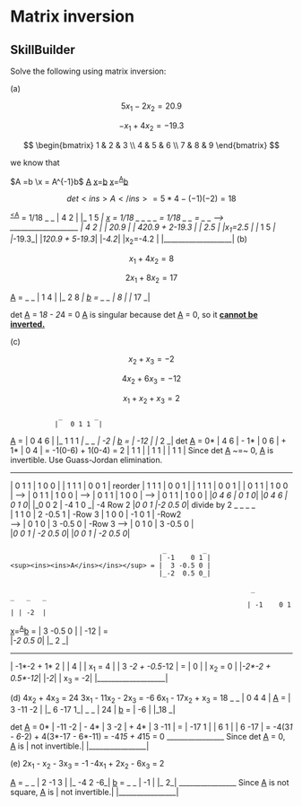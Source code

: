 # Matrix inversion
## SkillBuilder
Solve the following using matrix inversion:

(a) 

$$
5x_1 - 2x_2 = 20.9
$$  

$$
-x_1 + 4x_2 = -19.3
$$



$$
\begin{bmatrix}
1 & 2 & 3 \\
4 & 5 & 6 \\
7 & 8 & 9
\end{bmatrix}
$$


we know that 

$A =b \x = A^{-1}b$
<ins>A</ins> <ins>x</ins>=<ins>b</ins>
<ins>x</ins>=<sup><ins>A</ins></sup><ins>b</ins> 

$$
det <ins>A</ins> = 5*4-(-1)(-2) = 18
$$

<sup><ins><A</ins></sup> = 1/18 _     _
                                         |  4 2  |
                                         |_ 1 5 _|
<ins>x</ins> = 1/18  _     _   _     _ = 1/18 _                _ = _    _ --> ___________________
                    |  4 2  | |  20.9 |      | 4*20.9 + 2*-19.3 | |  2.5 |   |x<sub>1</sub>=2.5  |
                    |_ 1 5 _| |_-19.3_|      |_1*20.9 + 5*-19.3_| |_-4.2_|   |x<sub>2</sub>=-4.2 | 
                                                                             |___________________|
(b)

$$
x_1 + 4x_2 = 8
$$

$$
2x_1 + 8x_2 = 17 
$$

<ins>A</ins> =  _     _
               |  1 4  | 
               |_ 2 8 _|
<ins>b</ins> =  _    _
               |  8   |
               |_ 17 _|

det <ins>A</ins> = 1*8 - 2*4 = 0      <ins>A</ins> is singular because det <ins><ins>A</ins></ins> = 0, so it <ins>**cannot be inverted.**</ins>

(c) 

$$
x_2 + x_3 = -2
$$

$$
4x_2 + 6x_3 = -12
$$

$$
x_1 + x_2 + x_3 = 2
$$



                _        _
               |   0 1 1  | 
<ins>A</ins> = |   0 4 6  |
               |_  1 1 1 _|
                _   _ 
               | -2  |
<ins>b</ins> = | -12 |
               |_ 2 _|
det <ins><ins>A</ins></ins> = 0* | 4 6 | - 1* | 0 6 | + 1* | 0 4 | = -1(0-6) + 1(0-4) = 2
                                 | 1 1 |      | 1 1 |      | 1 1 |
Since det <ins><ins>A</ins></ins> ~=~ 0, <ins><ins>A</ins></ins> is invertible. Use Guass-Jordan elimination.
 _             _       _             _           _               _                _               _
| 0 1 1 | 1 0 0 |     | 1 1 1 | 0 0 1 | reorder | 1 1 1 |  0 0 1  |              | 1 1 1 | 0 0   1 |
| 0 1 1 | 1 0 0 | --> | 0 1 1 | 1 0 0 |   -->   | 0 1 1 |  1 0 0  |          --> | 0 1 1 | 1 0   0 |
|_0 4 6 | 0 1 0_|     |_0 4 6 | 0 1 0_|         |_0 0 2 | -4 1 0 _| -4 Row 2     |_0 0 1 |-2 0.5 0_| divide by 2
     _                _              _                 _                                               
    | 1 1 0 | 2 -0.5 1 | -Row 3     | 1 0 0 | -1    0 1 | -Row2                                       
--> | 0 1 0 | 3 -0.5 0 | -Row 3 --> | 0 1 0 |  3 -0.5 0 |        
    |_0 0 1 | -2 0.5 0_|            |_0 0 1 | -2  0.5 0_|      

                                          _         _
                                         | -1    0 1 |
    <sup><ins><ins>A</ins></ins></sup> = |  3 -0.5 0 |
                                         |_-2  0.5 0_|

                                                                _         _   _   _   
                                                               | -1    0 1 | | -2  |   
 <ins>x</ins>=<sup><ins><ins>A</ins></ins></sup><ins>b</ins> = |  3 -0.5 0 | | -12 | =                  
                                                               |_-2  0.5 0_| |_ 2 _|   
 _                 _     _  _     ___________________
| -1*-2 +     1*  2 |   |  4 |   | x<sub>1</sub> = 4 |
| 3 *-2  + -0.5*-12 | = |  0 |   | x<sub>2</sub> = 0 |
|_-2*-2 +   0.5*-12_|   |_-2_|   | x<sub>3</sub> = -2|
                                 |___________________|

(d)
 4x<sub>2</sub> + 4x<sub>3</sub> = 24
3x<sub>1</sub> - 11x<sub>2</sub> - 2x<sub>3</sub> = -6
6x<sub>1</sub> - 17x<sub>2</sub> + x<sub>3</sub> = 18
                           _          _
                          |   0   4  4 | 
<ins><ins>A</ins></ins> = |   3 -11 -2 |
                          |_  6 -17  1_|
                _   _ 
               | 24  |
<ins>b</ins> = | -6  |
               |_18 _|

det <ins><ins>A</ins></ins> = 0* | -11 -2 | - 4* | 3 -2 | + 4* | 3 -11 | = 
                                 | -17 1  |      | 6  1 |      | 6 -17 |
= -4(3*1 - 6*-2) + 4(3*-17 - 6*-11)  = -4*15 + 4*15  = 0
                                                                   ________________
Since det <ins><ins>A</ins></ins> = 0, <ins><ins>A</ins></ins> is | not invertible.|
                                                                  |________________|

(e)
2x<sub>1</sub> - x<sub>2</sub> - 3x<sub>3</sub> = -1
-4x<sub>1</sub> + 2x<sub>2</sub> - 6x<sub>3</sub> = 2

<ins><ins>A</ins></ins> =  _         _
                          |   2 -1 3  | 
                          |_ -4  2 -6_|
<ins>b</ins> =  _   _
               |  -1 |
               |_  2_|
                                                                         ________________
Since <ins><ins>A</ins></ins> is not square, <ins><ins>A</ins></ins> is | not invertible.|
                                                                        |________________|
